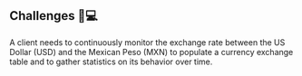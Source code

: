 <h2>Challenges 🧐💻 </h2> 
A client needs to continuously monitor the exchange rate between the US Dollar (USD) and the Mexican Peso (MXN) to populate a currency exchange table and to gather statistics on its behavior over time.

